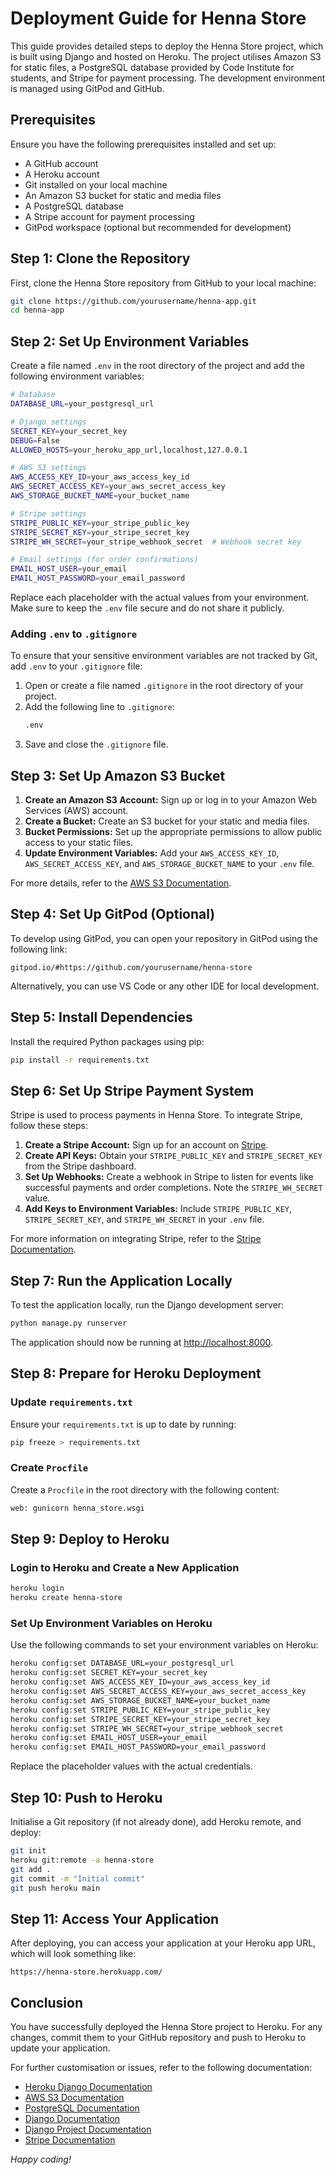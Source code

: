 # Deployment Guide for Henna Store

This guide provides detailed steps to deploy the Henna Store project, which is built using Django and hosted on Heroku. The project utilises Amazon S3 for static files, a PostgreSQL database provided by Code Institute for students, and Stripe for payment processing. The development environment is managed using GitPod and GitHub.

## Prerequisites

Ensure you have the following prerequisites installed and set up:

- A GitHub account
- A Heroku account
- Git installed on your local machine
- An Amazon S3 bucket for static and media files
- A PostgreSQL database
- A Stripe account for payment processing
- GitPod workspace (optional but recommended for development)

## Step 1: Clone the Repository

First, clone the Henna Store repository from GitHub to your local machine:

```sh
git clone https://github.com/yourusername/henna-app.git
cd henna-app
```

## Step 2: Set Up Environment Variables

Create a file named `.env` in the root directory of the project and add the following environment variables:

```sh
# Database
DATABASE_URL=your_postgresql_url

# Django settings
SECRET_KEY=your_secret_key
DEBUG=False
ALLOWED_HOSTS=your_heroku_app_url,localhost,127.0.0.1

# AWS S3 settings
AWS_ACCESS_KEY_ID=your_aws_access_key_id
AWS_SECRET_ACCESS_KEY=your_aws_secret_access_key
AWS_STORAGE_BUCKET_NAME=your_bucket_name

# Stripe settings
STRIPE_PUBLIC_KEY=your_stripe_public_key
STRIPE_SECRET_KEY=your_stripe_secret_key
STRIPE_WH_SECRET=your_stripe_webhook_secret  # Webhook secret key

# Email settings (for order confirmations)
EMAIL_HOST_USER=your_email
EMAIL_HOST_PASSWORD=your_email_password
```

Replace each placeholder with the actual values from your environment. Make sure to keep the `.env` file secure and do not share it publicly.

### Adding `.env` to `.gitignore`

To ensure that your sensitive environment variables are not tracked by Git, add `.env` to your `.gitignore` file:

1. Open or create a file named `.gitignore` in the root directory of your project.
2. Add the following line to `.gitignore`:
   ```sh
   .env
   ```
3. Save and close the `.gitignore` file.

## Step 3: Set Up Amazon S3 Bucket

1. **Create an Amazon S3 Account:** Sign up or log in to your Amazon Web Services (AWS) account.
2. **Create a Bucket:** Create an S3 bucket for your static and media files.
3. **Bucket Permissions:** Set up the appropriate permissions to allow public access to your static files.
4. **Update Environment Variables:** Add your `AWS_ACCESS_KEY_ID`, `AWS_SECRET_ACCESS_KEY`, and `AWS_STORAGE_BUCKET_NAME` to your `.env` file.

For more details, refer to the [AWS S3 Documentation](https://docs.aws.amazon.com/AmazonS3/latest/userguide/Welcome.html).

## Step 4: Set Up GitPod (Optional)

To develop using GitPod, you can open your repository in GitPod using the following link:

```
gitpod.io/#https://github.com/yourusername/henna-store
```

Alternatively, you can use VS Code or any other IDE for local development.

## Step 5: Install Dependencies

Install the required Python packages using pip:

```sh
pip install -r requirements.txt
```

## Step 6: Set Up Stripe Payment System

Stripe is used to process payments in Henna Store. To integrate Stripe, follow these steps:

1. **Create a Stripe Account:** Sign up for an account on [Stripe](https://stripe.com).
2. **Create API Keys:** Obtain your `STRIPE_PUBLIC_KEY` and `STRIPE_SECRET_KEY` from the Stripe dashboard.
3. **Set Up Webhooks:** Create a webhook in Stripe to listen for events like successful payments and order completions. Note the `STRIPE_WH_SECRET` value.
4. **Add Keys to Environment Variables:** Include `STRIPE_PUBLIC_KEY`, `STRIPE_SECRET_KEY`, and `STRIPE_WH_SECRET` in your `.env` file.

For more information on integrating Stripe, refer to the [Stripe Documentation](https://stripe.com/docs).

## Step 7: Run the Application Locally

To test the application locally, run the Django development server:

```sh
python manage.py runserver
```

The application should now be running at [http://localhost:8000](http://localhost:8000).

## Step 8: Prepare for Heroku Deployment

### Update `requirements.txt`
Ensure your `requirements.txt` is up to date by running:

```sh
pip freeze > requirements.txt
```

### Create `Procfile`
Create a `Procfile` in the root directory with the following content:

```sh
web: gunicorn henna_store.wsgi
```

## Step 9: Deploy to Heroku

### Login to Heroku and Create a New Application

```sh
heroku login
heroku create henna-store
```

### Set Up Environment Variables on Heroku

Use the following commands to set your environment variables on Heroku:

```sh
heroku config:set DATABASE_URL=your_postgresql_url
heroku config:set SECRET_KEY=your_secret_key
heroku config:set AWS_ACCESS_KEY_ID=your_aws_access_key_id
heroku config:set AWS_SECRET_ACCESS_KEY=your_aws_secret_access_key
heroku config:set AWS_STORAGE_BUCKET_NAME=your_bucket_name
heroku config:set STRIPE_PUBLIC_KEY=your_stripe_public_key
heroku config:set STRIPE_SECRET_KEY=your_stripe_secret_key
heroku config:set STRIPE_WH_SECRET=your_stripe_webhook_secret
heroku config:set EMAIL_HOST_USER=your_email
heroku config:set EMAIL_HOST_PASSWORD=your_email_password
```

Replace the placeholder values with the actual credentials.

## Step 10: Push to Heroku

Initialise a Git repository (if not already done), add Heroku remote, and deploy:

```sh
git init
heroku git:remote -a henna-store
git add .
git commit -m "Initial commit"
git push heroku main
```

## Step 11: Access Your Application

After deploying, you can access your application at your Heroku app URL, which will look something like:

```
https://henna-store.herokuapp.com/
```

## Conclusion

You have successfully deployed the Henna Store project to Heroku. For any changes, commit them to your GitHub repository and push to Heroku to update your application.

For further customisation or issues, refer to the following documentation:

- [Heroku Django Documentation](https://devcenter.heroku.com/articles/django-app-configuration)
- [AWS S3 Documentation](https://docs.aws.amazon.com/AmazonS3/latest/userguide/Welcome.html)
- [PostgreSQL Documentation](https://www.postgresql.org/docs/)
- [Django Documentation](https://docs.djangoproject.com/en/stable/)
- [Django Project Documentation](https://djangoproject.com/)
- [Stripe Documentation](https://stripe.com/docs)

*Happy coding!*